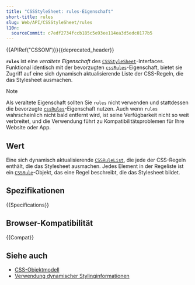 ```yaml
---
title: "CSSStyleSheet: rules-Eigenschaft"
short-title: rules
slug: Web/API/CSSStyleSheet/rules
l10n:
  sourceCommit: c7edf2734fccb185c5e93ee114ea3d5edc0177b5
---
```


{{APIRef("CSSOM")}}{{deprecated_header}}

**`rules`** ist eine _veraltete_
_Eigenschaft_ des [`CSSStyleSheet`](/de/docs/Web/API/CSSStyleSheet)-Interfaces. Funktional
identisch mit der bevorzugten [`cssRules`](/de/docs/Web/API/CSSStyleSheet/cssRules)-Eigenschaft,
bietet sie Zugriff auf eine sich dynamisch aktualisierende Liste der CSS-Regeln, die das
Stylesheet ausmachen.

> [!NOTE]
> Als veraltete Eigenschaft sollten Sie `rules` nicht verwenden und
> stattdessen die bevorzugte [`cssRules`](/de/docs/Web/API/CSSStyleSheet/cssRules)-Eigenschaft nutzen.
> Auch wenn `rules` wahrscheinlich nicht bald entfernt wird, ist seine Verfügbarkeit nicht so
> weit verbreitet, und die Verwendung führt zu Kompatibilitätsproblemen für Ihre Website oder App.

## Wert

Eine sich dynamisch aktualisierende [`CSSRuleList`](/de/docs/Web/API/CSSRuleList), die jede der CSS-Regeln enthält, die das
Stylesheet ausmachen. Jedes Element in der Regeliste ist ein [`CSSRule`](/de/docs/Web/API/CSSRule)-Objekt,
das eine Regel beschreibt, die das Stylesheet bildet.

## Spezifikationen

{{Specifications}}

## Browser-Kompatibilität

{{Compat}}

## Siehe auch

- [CSS-Objektmodell](/de/docs/Web/API/CSS_Object_Model)
- [Verwendung dynamischer Stylinginformationen](/de/docs/Web/API/CSS_Object_Model/Using_dynamic_styling_information)
